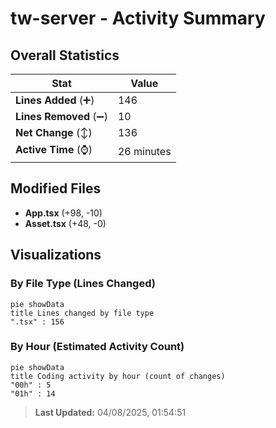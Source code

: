 # tw-server - Activity Summary 

## Overall Statistics

| Stat                   | Value                                                             |
| ---------------------- | ----------------------------------------------------------------- |
| **Lines Added** (➕)   | 146                                          |
| **Lines Removed** (➖) | 10                                        |
| **Net Change** (↕)    | 136                |
| **Active Time** (⌚)   | 26 minutes |


## Modified Files
- **App.tsx** (+98, -10)
- **Asset.tsx** (+48, -0)

## Visualizations

### By File Type (Lines Changed)

```mermaid
pie showData
title Lines changed by file type
".tsx" : 156
```

### By Hour (Estimated Activity Count)

```mermaid
pie showData
title Coding activity by hour (count of changes)
"00h" : 5
"01h" : 14
```


> **Last Updated:** 04/08/2025, 01:54:51
